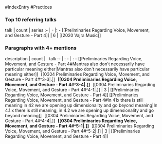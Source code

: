 #IndexEntry #Practices

### Top 10 referring talks
talk | count | series
:- | - |: -
[[Preliminaries Regarding Voice, Movement, and Gesture - Part 4]] | 6 | [[2020 Vajra Music]]

### Paragraphs with 4+ mentions
description | count | &nbsp;&nbsp;talk
:- | : - | : -
[[Preliminaries Regarding Voice, Movement, and Gesture - Part 4#Mantras also don't necessarily have particular meaning either\|Mantras also don't necessarily have particular meaning either]] &nbsp;&nbsp;[[0304 Preliminaries Regarding Voice, Movement, and Gesture - Part 4#^3-3\|.]] &nbsp; **[[0304 Preliminaries Regarding Voice, Movement, and Gesture - Part 4#^3-4\|.]]** &nbsp; [[0304 Preliminaries Regarding Voice, Movement, and Gesture - Part 4#^4-1\|.]] | 3 | [[Preliminaries Regarding Voice, Movement, and Gesture - Part 4]]
[[Preliminaries Regarding Voice, Movement, and Gesture - Part 4#In 41x there is still meaning in 42 we are opening up dimensionality and go beyond meaning\|In 4.1.x there is still meaning, in 4.2 we are opening up dimensionality and go beyond meaning]] &nbsp;&nbsp;[[0304 Preliminaries Regarding Voice, Movement, and Gesture - Part 4#^4-4\|.]] &nbsp; **[[0304 Preliminaries Regarding Voice, Movement, and Gesture - Part 4#^5-1\|.]]** &nbsp; [[0304 Preliminaries Regarding Voice, Movement, and Gesture - Part 4#^5-2\|.]] | 3 | [[Preliminaries Regarding Voice, Movement, and Gesture - Part 4]]

